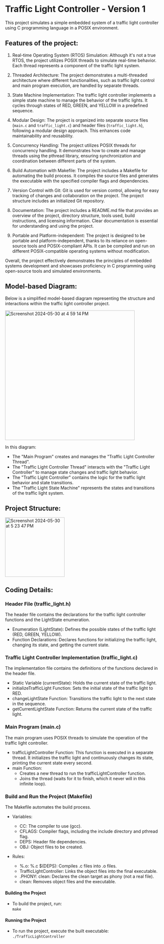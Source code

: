 # Traffic Light Controller - Version 1

This project simulates a simple embedded system of a traffic light controller using C programming language in a POSIX environment.

## Features of the project:

1. Real-time Operating System (RTOS) Simulation: Although it's not a true RTOS, the project utilizes POSIX threads to simulate real-time behavior. Each thread represents a component of the traffic light system.

2. Threaded Architecture: The project demonstrates a multi-threaded architecture where different functionalities, such as traffic light control and main program execution, are handled by separate threads.

3. State Machine Implementation: The traffic light controller implements a simple state machine to manage the behavior of the traffic lights. It cycles through states of RED, GREEN, and YELLOW in a predefined sequence.

4. Modular Design: The project is organized into separate source files (`main.c` and `traffic_light.c`) and header files (`traffic_light.h`), following a modular design approach. This enhances code maintainability and reusability.

5. Concurrency Handling: The project utilizes POSIX threads for concurrency handling. It demonstrates how to create and manage threads using the pthread library, ensuring synchronization and coordination between different parts of the system.

6. Build Automation with Makefile: The project includes a Makefile for automating the build process. It compiles the source files and generates the executable with the specified compiler flags and dependencies.

7. Version Control with Git: Git is used for version control, allowing for easy tracking of changes and collaboration on the project. The project structure includes an initialized Git repository.

8. Documentation: The project includes a README.md file that provides an overview of the project, directory structure, tools used, build instructions, and licensing information. Clear documentation is essential for understanding and using the project.

9. Portable and Platform-independent: The project is designed to be portable and platform-independent, thanks to its reliance on open-source tools and POSIX-compliant APIs. It can be compiled and run on different POSIX-compatible operating systems without modification.

Overall, the project effectively demonstrates the principles of embedded systems development and showcases proficiency in C programming using open-source tools and simulated environments.

## Model-based Diagram:

Below is a simplified model-based diagram representing the structure and interactions within the traffic light controller project.

<img width="423" alt="Screenshot 2024-05-30 at 4 59 14 PM" src="https://github.com/MenakaGodakanda/TrafficLightController/assets/156875412/3da8dbed-6f54-4eaa-a31f-c86c6493bf49"> <br>

In this diagram:

- The "Main Program" creates and manages the "Traffic Light Controller Thread".
- The "Traffic Light Controller Thread" interacts with the "Traffic Light Controller" to manage state changes and traffic light behavior.
- The "Traffic Light Controller" contains the logic for the traffic light behavior and state transitions.
- The "Traffic Light State Machine" represents the states and transitions of the traffic light system.

## Project Structure:
<img width="194" alt="Screenshot 2024-05-30 at 5 23 47 PM" src="https://github.com/MenakaGodakanda/TrafficLightController/assets/156875412/9c427dd1-1995-461a-8fda-88e8ffd22655">



## Coding Details:

### Header File (traffic_light.h)
The header file contains the declarations for the traffic light controller functions and the LightState enumeration.
- Enumeration (LightState): Defines the possible states of the traffic light (RED, GREEN, YELLOW).
- Function Declarations: Declares functions for initializing the traffic light, changing its state, and getting the current state.

### Traffic Light Controller Implementation (traffic_light.c)
The implementation file contains the definitions of the functions declared in the header file.
- Static Variable (currentState): Holds the current state of the traffic light.
- initializeTrafficLight Function: Sets the initial state of the traffic light to RED.
- changeLightState Function: Transitions the traffic light to the next state in the sequence.
- getCurrentLightState Function: Returns the current state of the traffic light.

### Main Program (main.c)
The main program uses POSIX threads to simulate the operation of the traffic light controller.
- trafficLightController Function: This function is executed in a separate thread. It initializes the traffic light and continuously changes its state, printing the current state every second.
- main Function:
  - Creates a new thread to run the trafficLightController function.
  - Joins the thread (waits for it to finish, which it never will in this infinite loop).
 
### Build and Run the Project (Makefile)
The Makefile automates the build process.
- Variables:
  - CC: The compiler to use (gcc).
  - CFLAGS: Compiler flags, including the include directory and pthread flag.
  - DEPS: Header file dependencies.
  - OBJ: Object files to be created.

- Rules:
  - %.o: %.c $(DEPS): Compiles .c files into .o files.
  - TrafficLightController: Links the object files into the final executable.
  - .PHONY: clean: Declares the clean target as phony (not a real file).
  - clean: Removes object files and the executable.

#### Building the Project
- To build the project, run:<br>
`make`

#### Running the Project
- To run the project, execute the built executable:<br>
`./TrafficLightController`







